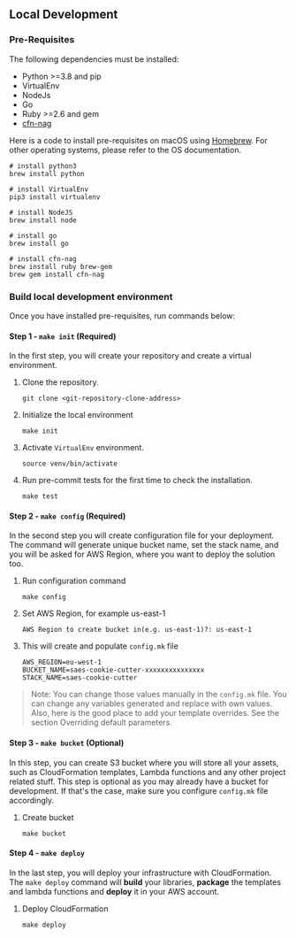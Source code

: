 ## Local Development

### Pre-Requisites

The following dependencies must be installed:
- Python >=3.8 and pip
- VirtualEnv
- NodeJs
- Go
- Ruby >=2.6 and gem
- [cfn-nag](https://github.com/stelligent/cfn_nag)

Here is a code to install pre-requisites on macOS using [Homebrew](https://brew.sh/). For other operating systems,
please refer to the OS documentation.
```shell
# install python3
brew install python

# install VirtualEnv
pip3 install virtualenv

# install NodeJS
brew install node

# install go
brew install go

# install cfn-nag
brew install ruby brew-gem
brew gem install cfn-nag
```

### Build local development environment

Once you have installed pre-requisites, run commands below:

#### Step 1 - `make init` (Required)
In the first step, you will create your repository and create a virtual environment.

1. Clone the repository.
   ```shell
   git clone <git-repository-clone-address>
   ```
1. Initialize the local environment
   ```shell
   make init
   ```
1. Activate `VirtualEnv` environment.
   ```shell
   source venv/bin/activate
   ```
1. Run pre-commit tests for the first time to check the installation.
   ```shell
   make test
   ```

#### Step 2 - `make config` (Required)
In the second step you will create configuration file for your deployment. The command will generate unique bucket name,
set the stack name, and you will be asked for AWS Region, where you want to deploy the solution too.

1. Run configuration command
   ```shell
   make config
   ```
1. Set AWS Region, for example us-east-1
   ```shell
   AWS Region to create bucket in(e.g. us-east-1)?: us-east-1
   ```
1. This will create and populate `config.mk` file
   ```shell
   AWS_REGION=eu-west-1
   BUCKET_NAME=saes-cookie-cutter-xxxxxxxxxxxxxxx
   STACK_NAME=saes-cookie-cutter
   ```
> Note: You can change those values manually in the `config.mk` file. You can change any variables generated and
> replace with own values. Also, here is the good place to add your template overrides. See the section Overriding
> default parameters.

#### Step 3 - `make bucket` (Optional)
In this step, you can create S3 bucket where you will store all your assets, such as CloudFormation templates, Lambda
functions and any other project related stuff. This step is optional as you may already have a bucket for development.
If that's the case, make sure you configure `config.mk` file accordingly.

1. Create bucket
   ```shell
   make bucket
   ```

#### Step 4 - `make deploy`
In the last step, you will deploy your infrastructure with CloudFormation. The `make deploy` command will **build** your libraries,
**package** the templates and lambda functions and **deploy** it in your AWS account.

1. Deploy CloudFormation
   ```shell
   make deploy
   ```

